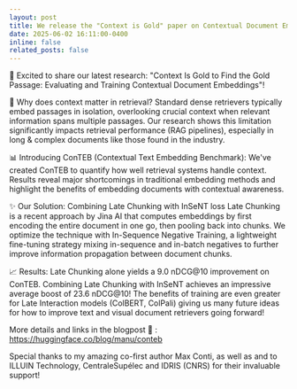 ```yaml
---
layout: post
title: We release the "Context is Gold" paper on Contextual Document Embeddings !
date: 2025-06-02 16:11:00-0400
inline: false
related_posts: false
---
```


🚨 Excited to share our latest research: "Context Is Gold to Find the Gold Passage: Evaluating and Training Contextual Document Embeddings"!

📌 Why does context matter in retrieval?
 Standard dense retrievers typically embed passages in isolation, overlooking crucial context when relevant information spans multiple passages. Our research shows this limitation significantly impacts retrieval performance (RAG pipelines), especially in long & complex documents like those found in the industry.

📊 Introducing ConTEB (Contextual Text Embedding Benchmark): We've created ConTEB to quantify how well retrieval systems handle context. Results reveal major shortcomings in traditional embedding methods and highlight the benefits of embedding documents with contextual awareness.

✨ Our Solution: Combining Late Chunking with InSeNT loss
Late Chunking is a recent approach by Jina AI that computes embeddings by first encoding the entire document in one go, then pooling back into chunks. We optimize the technique with In-Sequence Negative Training, a lightweight fine-tuning strategy mixing in-sequence and in-batch negatives to further improve information propagation between document chunks.

📈 Results: Late Chunking alone yields a 9.0 nDCG@10 improvement on ConTEB. Combining Late Chunking with InSeNT achieves an impressive average boost of 23.6 nDCG@10! The benefits of training are even greater for Late Interaction models (ColBERT, ColPali) giving us many future ideas for how to improve text and visual document retrievers going forward!

More details and links in the blogpost 📰 : https://huggingface.co/blog/manu/conteb

Special thanks to my amazing co-first author Max Conti, as well as and to ILLUIN Technology, CentraleSupélec and IDRIS (CNRS) for their invaluable support!
